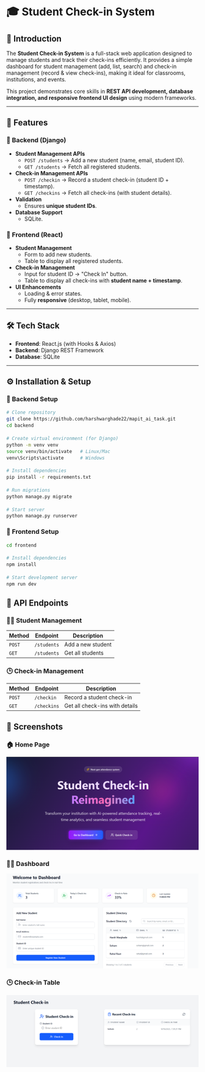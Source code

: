 # 🎓 Student Check-in System

## 📌 Introduction  
The **Student Check-in System** is a full-stack web application designed to manage students and track their check-ins efficiently. It provides a simple dashboard for student management (add, list, search) and check-in management (record & view check-ins), making it ideal for classrooms, institutions, and events.  

This project demonstrates core skills in **REST API development, database integration, and responsive frontend UI design** using modern frameworks.

---

## 🚀 Features  
### 🔹 Backend (Django)  
- **Student Management APIs**  
  - `POST /students` → Add a new student (name, email, student ID).  
  - `GET /students` → Fetch all registered students.  
- **Check-in Management APIs**  
  - `POST /checkin` → Record a student check-in (student ID + timestamp).  
  - `GET /checkins` → Fetch all check-ins (with student details).  
- **Validation**  
  - Ensures **unique student IDs**.  
- **Database Support**  
  - SQLite.  

### 🔹 Frontend (React)  
- **Student Management**  
  - Form to add new students.  
  - Table to display all registered students.  
- **Check-in Management**  
  - Input for student ID → "Check In" button.  
  - Table to display all check-ins with **student name + timestamp**.  
- **UI Enhancements**  
  - Loading & error states.  
  - Fully **responsive** (desktop, tablet, mobile).  


---

## 🛠️ Tech Stack  
- **Frontend**: React.js (with Hooks & Axios)  
- **Backend**: Django REST Framework
- **Database**: SQLite  


---

## ⚙️ Installation & Setup  

### 🔹 Backend Setup  
```bash
# Clone repository
git clone https://github.com/harshwarghade22/mapit_ai_task.git
cd backend

# Create virtual environment (for Django)
python -m venv venv
source venv/bin/activate   # Linux/Mac
venv\Scripts\activate      # Windows

# Install dependencies
pip install -r requirements.txt

# Run migrations
python manage.py migrate

# Start server
python manage.py runserver

```
### 🔹 Frontend Setup

```bash
cd frontend

# Install dependencies
npm install

# Start development server
npm run dev

```

## 📡 API Endpoints  

### 👩‍🎓 Student Management  
| Method | Endpoint        | Description           |
|--------|----------------|-----------------------|
| `POST` | `/students`    | Add a new student     |
| `GET`  | `/students`    | Get all students      |

### 🕒 Check-in Management  
| Method | Endpoint        | Description                    |
|--------|----------------|--------------------------------|
| `POST` | `/checkin`     | Record a student check-in       |
| `GET`  | `/checkins`    | Get all check-ins with details |

## 📸 Screenshots  

### 🏠 Home Page  
![Dashboard](screenshots/home.png)  

### 👩‍🎓 Dashboard
![Add Student](screenshots/dashboard.png)  

### 🕒 Check-in Table  
![Check-in](screenshots/checkin.png)  



